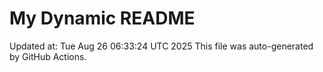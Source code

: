 # My Dynamic README
Updated at: Tue Aug 26 06:33:24 UTC 2025
This file was auto-generated by GitHub Actions.
